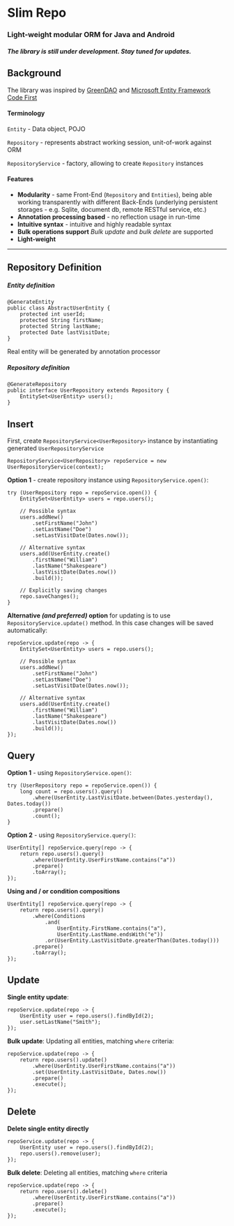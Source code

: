 # Slim Repo
### Light-weight modular ORM for Java and Android

##### The library is still under development. Stay tuned for updates.

Background
---

The library was inspired by [GreenDAO](http://greendao-orm.com/ "GreenDAO") and [Microsoft Entity Framework Code First](https://msdn.microsoft.com/en-us/data/ee712907) 

#### Terminology

`Entity` - Data object, POJO 
 
`Repository` - represents abstract working session, unit-of-work against ORM

`RepositoryService` - factory, allowing to create `Repository` instances 

#### Features

* **Modularity** - same Front-End (`Repository` and `Entities`), being able working transparently with different Back-Ends (underlying persistent storages - e.g. Sqlite, document db, remote RESTful service, etc.)
* **Annotation processing based** - no reflection usage in run-time
* **Intuitive syntax** - intuitive and highly readable syntax
* **Bulk operations support** *Bulk update* and *bulk delete* are supported
* **Light-weight**

---

Repository Definition
---

##### Entity definition
    @GenerateEntity
    public class AbstractUserEntity {
		protected int userId;
        protected String firstName;
        protected String lastName;
		protected Date lastVisitDate;
    }
Real entity will be generated by annotation processor

##### Repository definition
	@GenerateRepository
	public interface UserRepository extends Repository {
		EntitySet<UserEntity> users();
    }

Insert
---

First, create `RepositoryService<UserRepository>` instance by instantiating generated `UserRepositoryService`

	RepositoryService<UserRepository> repoService = new UserRepositoryService(context);

**Option 1** - create repository instance using `RepositoryService.open()`: 

	try (UserRepository repo = repoService.open()) {
		EntitySet<UserEntity> users = repo.users();

		// Possible syntax
		users.addNew()
			.setFirstName("John")
			.setLastName("Doe")
			.setLastVisitDate(Dates.now());

		// Alternative syntax
		users.add(UserEntity.create()
			.firstName("William")
			.lastName("Shakespeare")
			.lastVisitDate(Dates.now())
			.build());

		// Explicitly saving changes
		repo.saveChanges();
	}

**Alternative *(and preferred)* option** for updating is to use `RepositoryService.update()` method.
In this case changes will be saved automatically:

	repoService.update(repo -> {
		EntitySet<UserEntity> users = repo.users();

		// Possible syntax
		users.addNew()
			.setFirstName("John")
			.setLastName("Doe")
			.setLastVisitDate(Dates.now());

		// Alternative syntax
		users.add(UserEntity.create()
			.firstName("William")
			.lastName("Shakespeare")
			.lastVisitDate(Dates.now())
			.build());
	});

Query
---

**Option 1** - using `RepositoryService.open()`: 

	try (UserRepository repo = repoService.open()) {
		long count = repo.users().query()
			.where(UserEntity.LastVisitDate.between(Dates.yesterday(), Dates.today())
			.prepare()
			.count();
	}

**Option 2** - using `RepositoryService.query()`: 
 
	UserEntity[] repoService.query(repo -> {
		return repo.users().query()
			.where(UserEntity.UserFirstName.contains("a"))
			.prepare()
			.toArray();
	});

**Using and / or condition compositions**

	UserEntity[] repoService.query(repo -> {
		return repo.users().query()
			.where(Conditions
				.and(
					UserEntity.FirstName.contains("a"),
					UserEntity.LastName.endsWith("e"))
				.or(UserEntity.LastVisitDate.greaterThan(Dates.today()))
			.prepare()
			.toArray();
	});

Update
---

**Single entity update**: 

	repoService.update(repo -> {
		UserEntity user = repo.users().findById(2);
		user.setLastName("Smith");
	});

**Bulk update**: Updating all entities, matching `where` criteria:
 
	repoService.update(repo -> {
		return repo.users().update()
			.where(UserEntity.UserFirstName.contains("a"))
			.set(UserEntity.LastVisitDate, Dates.now())
			.prepare()
			.execute();
	});

Delete
---

**Delete single entity directly**

	repoService.update(repo -> {
		UserEntity user = repo.users().findById(2);
		repo.users().remove(user);
	});

**Bulk delete**: Deleting all entities, matching `where` criteria

	repoService.update(repo -> {
		return repo.users().delete()
			.where(UserEntity.UserFirstName.contains("a"))
			.prepare()
			.execute();
	});
